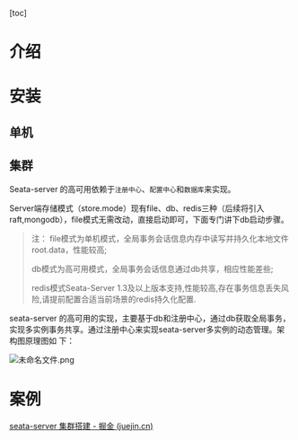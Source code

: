 [toc]



# 介绍



# 安装

## 单机

## 集群

Seata-server 的高可用依赖于`注册中心`、`配置中心`和`数据库`来实现。

Server端存储模式（store.mode）现有file、db、redis三种（后续将引入raft,mongodb），file模式无需改动，直接启动即可，下面专门讲下db启动步骤。

> 注： file模式为单机模式，全局事务会话信息内存中读写并持久化本地文件root.data，性能较高;
>
> db模式为高可用模式，全局事务会话信息通过db共享，相应性能差些;
>
> redis模式Seata-Server 1.3及以上版本支持,性能较高,存在事务信息丢失风险,请提前配置合适当前场景的redis持久化配置.

seata-server 的高可用的实现，主要基于db和注册中心，通过db获取全局事务，实现多实例事务共享。通过注册中心来实现seata-server多实例的动态管理。架构图原理图如 下：

![未命名文件.png](https://p6-juejin.byteimg.com/tos-cn-i-k3u1fbpfcp/7eeb7e28cc974325806eead88cd73e23~tplv-k3u1fbpfcp-zoom-in-crop-mark:3024:0:0:0.awebp)





# 案例







[seata-server 集群搭建 - 掘金 (juejin.cn)](https://juejin.cn/post/6979052979202555941)
